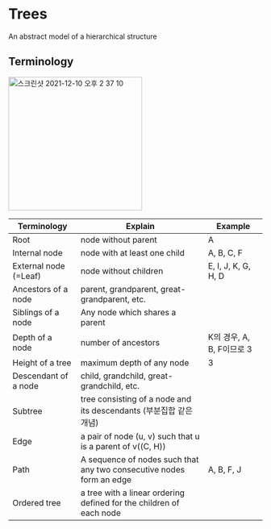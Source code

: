 # Trees
An abstract model of a hierarchical structure

## Terminology

<img width="265" alt="스크린샷 2021-12-10 오후 2 37 10" src="https://user-images.githubusercontent.com/73745836/145522856-33feaab6-4710-4bac-9d1f-5e9de31df1a1.png">

| Terminology           | Explain                                                              | Example                   |
|-----------------------|----------------------------------------------------------------------|---------------------------|
| Root                  | node without parent                                                  | A                         |
| Internal node         | node with at least one child                                         | A, B, C, F                |
| External node (=Leaf) | node without children                                                | E, I, J, K, G, H, D       |
| Ancestors of a node   | parent, grandparent, great-grandparent, etc.                         |                           |
| Siblings of a node    | Any node which shares a parent                                       |                           |
| Depth of a node       | number of ancestors                                                  | K의 경우, A, B, F이므로 3 |
| Height of a tree      | maximum depth of any node                                            | 3                         |
| Descendant of a node  | child, grandchild, great-grandchild, etc.                            |                           |
| Subtree               | tree consisting of a node and its descendants (부분집합 같은 개념)   |                           |
| Edge                  | a pair of node (u, v) such that u is a parent of v((C, H))           |                           |
| Path                  | A sequence of nodes such that any two consecutive nodes form an edge | A, B, F, J                |
| Ordered tree          | a tree with a linear ordering defined for the children of each node  |                           |
